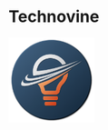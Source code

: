 # Technovine


<img id="Technovine_CircleIcon"
	 src="https://github.com/NewSpectrum/Technovine/raw/main/site/assets/graphics/logo/png/Icon%20Only%20%5BCircle%5D.png"
	 width="30%" height="auto"
	 />